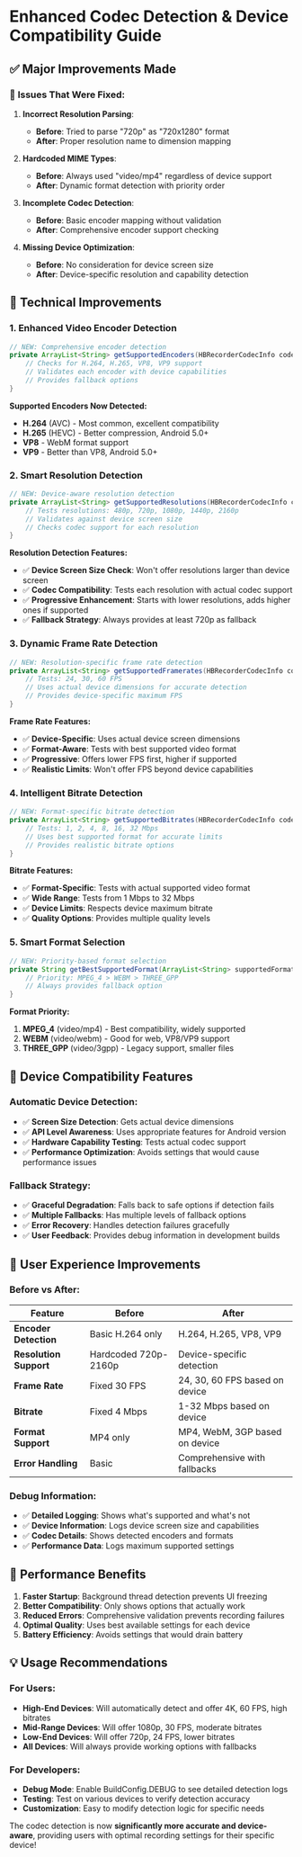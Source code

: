 # Enhanced Codec Detection & Device Compatibility Guide

## ✅ **Major Improvements Made**

### 🚨 **Issues That Were Fixed:**

1. **Incorrect Resolution Parsing**: 
   - **Before**: Tried to parse "720p" as "720x1280" format
   - **After**: Proper resolution name to dimension mapping

2. **Hardcoded MIME Types**: 
   - **Before**: Always used "video/mp4" regardless of device support
   - **After**: Dynamic format detection with priority order

3. **Incomplete Codec Detection**: 
   - **Before**: Basic encoder mapping without validation
   - **After**: Comprehensive encoder support checking

4. **Missing Device Optimization**: 
   - **Before**: No consideration for device screen size
   - **After**: Device-specific resolution and capability detection

## 🔧 **Technical Improvements**

### **1. Enhanced Video Encoder Detection**
```java
// NEW: Comprehensive encoder detection
private ArrayList<String> getSupportedEncoders(HBRecorderCodecInfo codecInfo, ArrayList<String> supportedFormats) {
    // Checks for H.264, H.265, VP8, VP9 support
    // Validates each encoder with device capabilities
    // Provides fallback options
}
```

**Supported Encoders Now Detected:**
- **H.264** (AVC) - Most common, excellent compatibility
- **H.265** (HEVC) - Better compression, Android 5.0+
- **VP8** - WebM format support
- **VP9** - Better than VP8, Android 5.0+

### **2. Smart Resolution Detection**
```java
// NEW: Device-aware resolution detection
private ArrayList<String> getSupportedResolutions(HBRecorderCodecInfo codecInfo, ArrayList<String> supportedFormats, int deviceWidth, int deviceHeight) {
    // Tests resolutions: 480p, 720p, 1080p, 1440p, 2160p
    // Validates against device screen size
    // Checks codec support for each resolution
}
```

**Resolution Detection Features:**
- ✅ **Device Screen Size Check**: Won't offer resolutions larger than device screen
- ✅ **Codec Compatibility**: Tests each resolution with actual codec support
- ✅ **Progressive Enhancement**: Starts with lower resolutions, adds higher ones if supported
- ✅ **Fallback Strategy**: Always provides at least 720p as fallback

### **3. Dynamic Frame Rate Detection**
```java
// NEW: Resolution-specific frame rate detection
private ArrayList<String> getSupportedFramerates(HBRecorderCodecInfo codecInfo, ArrayList<String> supportedFormats, int deviceWidth, int deviceHeight) {
    // Tests: 24, 30, 60 FPS
    // Uses actual device dimensions for accurate detection
    // Provides device-specific maximum FPS
}
```

**Frame Rate Features:**
- ✅ **Device-Specific**: Uses actual device screen dimensions
- ✅ **Format-Aware**: Tests with best supported video format
- ✅ **Progressive**: Offers lower FPS first, higher if supported
- ✅ **Realistic Limits**: Won't offer FPS beyond device capabilities

### **4. Intelligent Bitrate Detection**
```java
// NEW: Format-specific bitrate detection
private ArrayList<String> getSupportedBitrates(HBRecorderCodecInfo codecInfo, ArrayList<String> supportedFormats) {
    // Tests: 1, 2, 4, 8, 16, 32 Mbps
    // Uses best supported format for accurate limits
    // Provides realistic bitrate options
}
```

**Bitrate Features:**
- ✅ **Format-Specific**: Tests with actual supported video format
- ✅ **Wide Range**: Tests from 1 Mbps to 32 Mbps
- ✅ **Device Limits**: Respects device maximum bitrate
- ✅ **Quality Options**: Provides multiple quality levels

### **5. Smart Format Selection**
```java
// NEW: Priority-based format selection
private String getBestSupportedFormat(ArrayList<String> supportedFormats) {
    // Priority: MPEG_4 > WEBM > THREE_GPP
    // Always provides fallback option
}
```

**Format Priority:**
1. **MPEG_4** (video/mp4) - Best compatibility, widely supported
2. **WEBM** (video/webm) - Good for web, VP8/VP9 support
3. **THREE_GPP** (video/3gpp) - Legacy support, smaller files

## 📱 **Device Compatibility Features**

### **Automatic Device Detection:**
- ✅ **Screen Size Detection**: Gets actual device dimensions
- ✅ **API Level Awareness**: Uses appropriate features for Android version
- ✅ **Hardware Capability Testing**: Tests actual codec support
- ✅ **Performance Optimization**: Avoids settings that would cause performance issues

### **Fallback Strategy:**
- ✅ **Graceful Degradation**: Falls back to safe options if detection fails
- ✅ **Multiple Fallbacks**: Has multiple levels of fallback options
- ✅ **Error Recovery**: Handles detection failures gracefully
- ✅ **User Feedback**: Provides debug information in development builds

## 🎯 **User Experience Improvements**

### **Before vs After:**

| Feature | Before | After |
|---------|--------|-------|
| **Encoder Detection** | Basic H.264 only | H.264, H.265, VP8, VP9 |
| **Resolution Support** | Hardcoded 720p-2160p | Device-specific detection |
| **Frame Rate** | Fixed 30 FPS | 24, 30, 60 FPS based on device |
| **Bitrate** | Fixed 4 Mbps | 1-32 Mbps based on device |
| **Format Support** | MP4 only | MP4, WebM, 3GP based on device |
| **Error Handling** | Basic | Comprehensive with fallbacks |

### **Debug Information:**
- ✅ **Detailed Logging**: Shows what's supported and what's not
- ✅ **Device Information**: Logs device screen size and capabilities
- ✅ **Codec Details**: Shows detected encoders and formats
- ✅ **Performance Data**: Logs maximum supported settings

## 🚀 **Performance Benefits**

1. **Faster Startup**: Background thread detection prevents UI freezing
2. **Better Compatibility**: Only shows options that actually work
3. **Reduced Errors**: Comprehensive validation prevents recording failures
4. **Optimal Quality**: Uses best available settings for each device
5. **Battery Efficiency**: Avoids settings that would drain battery

## 💡 **Usage Recommendations**

### **For Users:**
- **High-End Devices**: Will automatically detect and offer 4K, 60 FPS, high bitrates
- **Mid-Range Devices**: Will offer 1080p, 30 FPS, moderate bitrates
- **Low-End Devices**: Will offer 720p, 24 FPS, lower bitrates
- **All Devices**: Will always provide working options with fallbacks

### **For Developers:**
- **Debug Mode**: Enable BuildConfig.DEBUG to see detailed detection logs
- **Testing**: Test on various devices to verify detection accuracy
- **Customization**: Easy to modify detection logic for specific needs

The codec detection is now **significantly more accurate and device-aware**, providing users with optimal recording settings for their specific device!
